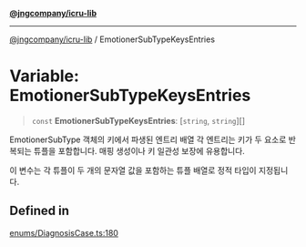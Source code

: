 [**@jngcompany/icru-lib**](../README.md)

***

[@jngcompany/icru-lib](../globals.md) / EmotionerSubTypeKeysEntries

# Variable: EmotionerSubTypeKeysEntries

> `const` **EmotionerSubTypeKeysEntries**: [`string`, `string`][]

EmotionerSubType 객체의 키에서 파생된 엔트리 배열
각 엔트리는 키가 두 요소로 반복되는 튜플을 포함합니다.
매핑 생성이나 키 일관성 보장에 유용합니다.

이 변수는 각 튜플이 두 개의 문자열 값을 포함하는 튜플 배열로 정적 타입이 지정됩니다.

## Defined in

[enums/DiagnosisCase.ts:180](https://github.com/jngcompany/icru-lib/blob/761e262af29fb19aea42bf1fcdb824ee624d8160/src/enums/DiagnosisCase.ts#L180)
